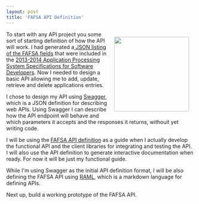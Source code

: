 ```yaml
---
layout: post
title: 'FAFSA API Definition'
---
```

<p><a href="https://github.com/wordnik/swagger-core/wiki"><img style="padding: 15px;" src="https://s3.amazonaws.com/kinlane-productions/api-evangelist/swagger/Swagger-Logo.png" alt="" width="200" align="right" /></a></p>
<p>To start with any API project you some sort of starting definition of how the API will work. I had generated a<a href="https://github.com/ed-data/fafsa-api/blob/master/fafsa-fields.json"> JSON listing of the FAFSA fields</a> that were included in the <a href="http://www.ifap.ed.gov/appprocspecsswd/1314AppProcSysSoftwareDevSpecsAugust2013Update.html">2013-2014 Application Processing System Specifications for Software Developers</a>. Now I needed to design a basic API allowing me to add, update, retrieve and delete applications entries.</p>
<p>I chose to design my API using <a href="https://github.com/wordnik/swagger-core/wiki">Swagger</a>, which is a JSON definition for describing web APIs. Using Swagger I can describe how the API endpoint will behave and which parameters it accepts and the responses it returns, withouit yet writing code.</p>
<p>I will be using the <a href="https://github.com/ed-data/fafsa-api/blob/master/fafsa-api.json">FAFSA API definition</a> as a guide when I actually develop the functional API and the client libraries for integrating and testing the API.  I will also use the API definition to generate interactive documentation when ready. For now it will be just my functional guide.</p>
<p>While I'm using Swagger as the initial API definition format, I will be also defining the FAFSA API using <a href="http://bit.ly/16ZTZYt">RAML</a>, which is a markdown language for defining APIs.</p>
<p>Next up, build a working prototype of the FAFSA API.</p>